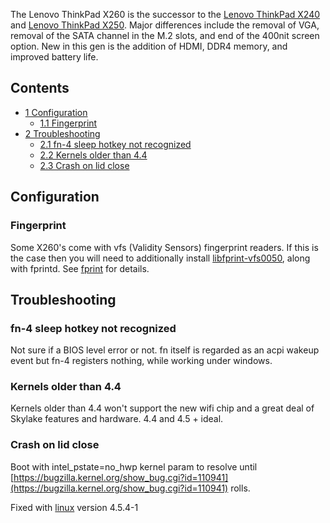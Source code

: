 The Lenovo ThinkPad X260 is the successor to the [Lenovo ThinkPad X240](/index.php/Lenovo_ThinkPad_X240 "Lenovo ThinkPad X240") and [Lenovo ThinkPad X250](/index.php/Lenovo_ThinkPad_X250 "Lenovo ThinkPad X250"). Major differences include the removal of VGA, removal of the SATA channel in the M.2 slots, and end of the 400nit screen option. New in this gen is the addition of HDMI, DDR4 memory, and improved battery life.

## Contents

*   [1 Configuration](#Configuration)
    *   [1.1 Fingerprint](#Fingerprint)
*   [2 Troubleshooting](#Troubleshooting)
    *   [2.1 fn-4 sleep hotkey not recognized](#fn-4_sleep_hotkey_not_recognized)
    *   [2.2 Kernels older than 4.4](#Kernels_older_than_4.4)
    *   [2.3 Crash on lid close](#Crash_on_lid_close)

## Configuration

### Fingerprint

Some X260's come with vfs (Validity Sensors) fingerprint readers. If this is the case then you will need to additionally install [libfprint-vfs0050](https://aur.archlinux.org/packages/libfprint-vfs0050/), along with fprintd. See [fprint](/index.php/Fprint "Fprint") for details.

## Troubleshooting

### fn-4 sleep hotkey not recognized

Not sure if a BIOS level error or not. fn itself is regarded as an acpi wakeup event but fn-4 registers nothing, while working under windows.

### Kernels older than 4.4

Kernels older than 4.4 won't support the new wifi chip and a great deal of Skylake features and hardware. 4.4 and 4.5 + ideal.

### Crash on lid close

Boot with intel_pstate=no_hwp kernel param to resolve until [https://bugzilla.kernel.org/show_bug.cgi?id=110941](https://bugzilla.kernel.org/show_bug.cgi?id=110941) rolls.

Fixed with [linux](https://www.archlinux.org/packages/?name=linux) version 4.5.4-1